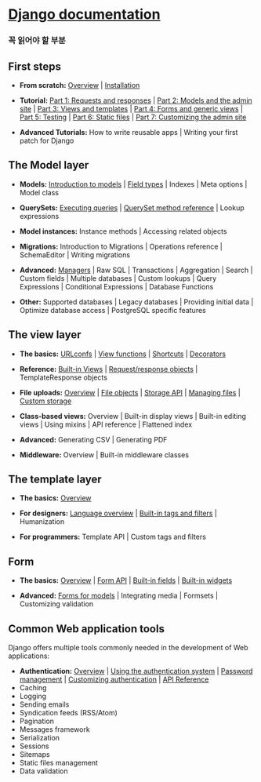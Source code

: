 # [Django documentation](https://docs.djangoproject.com/en/1.11/)

### 꼭 읽어야 할 부분

## First steps

- **From scratch:** [Overview](https://docs.djangoproject.com/en/1.11/intro/overview/) | [Installation](https://docs.djangoproject.com/en/1.11/intro/install/)

- **Tutorial:** [Part 1: Requests and responses](https://docs.djangoproject.com/en/1.11/intro/tutorial01/) | [Part 2: Models and the admin site](https://docs.djangoproject.com/en/1.11/intro/tutorial02/) | [Part 3: Views and templates](https://docs.djangoproject.com/en/1.11/intro/tutorial03/) | [Part 4: Forms and generic views](https://docs.djangoproject.com/en/1.11/intro/tutorial04/) | [Part 5: Testing](https://docs.djangoproject.com/en/1.11/intro/tutorial05/) | [Part 6: Static files](https://docs.djangoproject.com/en/1.11/intro/tutorial06/) | [Part 7: Customizing the admin site](https://docs.djangoproject.com/en/1.11/intro/tutorial07/)

- **Advanced Tutorials:** How to write reusable apps | Writing your first patch for Django


## The Model layer

- **Models:** [Introduction to models](https://docs.djangoproject.com/en/1.11/topics/db/models/) | [Field types](https://docs.djangoproject.com/en/1.11/ref/models/fields/) | Indexes | Meta options | Model class

- **QuerySets:** [Executing queries](https://docs.djangoproject.com/en/1.11/topics/db/queries/) | [QuerySet method reference](https://docs.djangoproject.com/en/1.11/ref/models/querysets/) | Lookup expressions

- **Model instances:** Instance methods | Accessing related objects

- **Migrations:** Introduction to Migrations | Operations reference | SchemaEditor | Writing migrations

- **Advanced:** [Managers](https://docs.djangoproject.com/en/1.11/topics/db/managers/) | Raw SQL | Transactions | Aggregation | Search | Custom fields | Multiple databases | Custom lookups | Query Expressions | Conditional Expressions | Database Functions

- **Other:** Supported databases | Legacy databases | Providing initial data | Optimize database access | PostgreSQL specific features


## The view layer

- **The basics:** [URLconfs](https://docs.djangoproject.com/en/1.11/topics/http/urls/) | [View functions](https://docs.djangoproject.com/en/1.11/topics/http/views/) | [Shortcuts](https://docs.djangoproject.com/en/1.11/topics/http/shortcuts/) | [Decorators](https://docs.djangoproject.com/en/1.11/topics/http/decorators/)

- **Reference:** [Built-in Views](https://docs.djangoproject.com/en/1.11/ref/views/) | [Request/response objects](https://docs.djangoproject.com/en/1.11/ref/request-response/) | TemplateResponse objects

- **File uploads:** [Overview](https://docs.djangoproject.com/en/1.11/topics/http/file-uploads/) | [File objects](https://docs.djangoproject.com/en/1.11/ref/files/file/) | [Storage API](https://docs.djangoproject.com/en/1.11/ref/files/storage/) | [Managing files](https://docs.djangoproject.com/en/1.11/topics/files/) | [Custom storage](https://docs.djangoproject.com/en/1.11/howto/custom-file-storage/)

- **Class-based views:** Overview | Built-in display views | Built-in editing views | Using mixins | API reference | Flattened index

- **Advanced:** Generating CSV | Generating PDF

- **Middleware:** Overview | Built-in middleware classes


## The template layer

- **The basics:** [Overview](https://docs.djangoproject.com/en/1.11/topics/templates/)

- **For designers:** [Language overview](https://docs.djangoproject.com/en/1.11/ref/templates/language/) | [Built-in tags and filters](https://docs.djangoproject.com/en/1.11/ref/templates/builtins/) | Humanization

- **For programmers:** Template API | Custom tags and filters


## Form

- **The basics:** [Overview](https://docs.djangoproject.com/en/1.11/topics/forms/) | [Form API](https://docs.djangoproject.com/en/1.11/ref/forms/api/) | [Built-in fields](https://docs.djangoproject.com/en/1.11/ref/forms/fields/) | [Built-in widgets](https://docs.djangoproject.com/en/1.11/ref/forms/widgets/)

- **Advanced:** [Forms for models](https://docs.djangoproject.com/en/1.11/topics/forms/modelforms/) | Integrating media | Formsets | Customizing validation




## Common Web application tools

Django offers multiple tools commonly needed in the development of Web applications:

- **Authentication:** [Overview](https://docs.djangoproject.com/en/1.11/topics/auth/) | [Using the authentication system](https://docs.djangoproject.com/en/1.11/topics/auth/default/) | [Password management](https://docs.djangoproject.com/en/1.11/topics/auth/passwords/) | [Customizing authentication](https://docs.djangoproject.com/en/1.11/topics/auth/customizing/) | [API Reference](https://docs.djangoproject.com/en/1.11/ref/contrib/auth/)
- Caching
- Logging
- Sending emails
- Syndication feeds (RSS/Atom)
- Pagination
- Messages framework
- Serialization
- Sessions
- Sitemaps
- Static files management
- Data validation